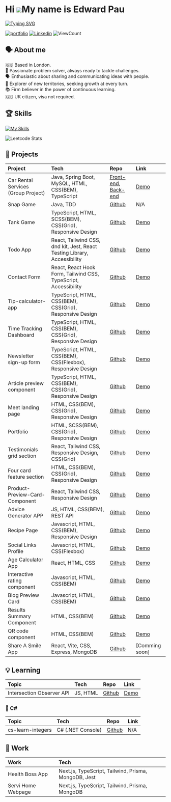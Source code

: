 # Hi ![](https://user-images.githubusercontent.com/18350557/176309783-0785949b-9127-417c-8b55-ab5a4333674e.gif)My name is Edward Pau
[![Typing SVG](https://readme-typing-svg.herokuapp.com?font=Open+Sans&weight=700&size=24&pause=1000&color=006AFF&random=false&width=435&lines=Full-stack+Developer)](https://git.io/typing-svg)

[![portfolio](https://img.shields.io/badge/%3E__%20My%20Portfolio-%239FC131?style=for-the-badge)](https://edpau.me/)
[![Linkedin](https://img.shields.io/badge/LinkedIn-0077B5?style=for-the-badge&logo=linkedin&logoColor=white)](https://www.linkedin.com/in/edwardpau/)
![ViewCount](https://komarev.com/ghpvc/?username=edpau&style=for-the-badge&color=lightgrey)


## 🗣️ About me
🇬🇧 Based in London.<br>
🔧 Passionate problem solver, always ready to tackle challenges.<br>
🗣️ Enthusiastic about sharing and communicating ideas with people.<br>
🧭 Explorer of new territories, seeking growth at every turn.<br>
📚 Firm believer in the power of continuous learning.<br>
🇬🇧 UK citizen, visa not required.

## 🏆 Skills
[![My Skills](https://skillicons.dev/icons?i=js,ts,html,css,sass,tailwind,react,remix,nextjs,vercel,angular,redux,nodejs,express,jest,jquery,prisma,mongodb,postgres,postman,docker,figma,git&perline=11)](https://skillicons.dev)

![Leetcode Stats](https://leetcard.jacoblin.cool/edpau116)

## 🔮 Projects

  
|Project                 | Tech                                             | Repo                                                                    | Link                                                              |
|:-----------------------|:-------------------------------------------------|:------------------------------------------------------------------------|:------------------------------------------------------------------|
| Car Rental Services (Group Project)| Java, Spring Boot, MySQL, HTML, CSS(BEM), TypeScript | [Front-end](https://github.com/ash-digit/car_rental_fe), [Back-end](https://github.com/ash-digit/car_rental_be)| [Demo](https://ash-digit.github.io/car_rental_fe/) |
| Snap Game              | Java, TDD                                        | [Github](https://github.com/edpau/no_cardGame_snap)                      | N/A                                                               |
| Tank Game              | TypeScript, HTML, SCSS(BEM), CSS(Grid), Responsive Design| [Github](https://github.com/edpau/no_game)                      | [Demo](https://edpau.github.io/no_game/)                          |
| Todo App                | React, Tailwind CSS, dnd kit, Jest, React Testing Library, Accessibility | [Github](https://github.com/edpau/fm_todo-app)  | [Demo](https://fm-todo-app-six.vercel.app)                       |
| Contact Form            | React, React Hook Form, Tailwind CSS, TypeScript, Accessibility | [Github](https://github.com/edpau/fm_contact-form)       |  [Demo](https://edpau.github.io/fm_contact-form/)                |
| Tip-calculator-app      | TypeScript, HTML, CSS(BEM), CSS(Grid), Responsive Design | [Github](https://github.com/edpau/fm_tip-calculator-app)        |  [Demo](https://edpau.github.io/fm_tip-calculator-app/)          |
| Time Tracking Dashboard | TypeScript, HTML, CSS(BEM), CSS(Grid), Responsive Design| [Github](https://github.com/edpau/fm-time-tracking-dashboard)    |  [Demo](https://edpau.github.io/fm-time-tracking-dashboard/)     |
| Newsletter sign-up form | TypeScript, HTML, CSS(BEM), CSS(Flexbox), Responsive Design| [Github](https://github.com/edpau/fm_newsletter-sign-up)     |  [Demo](https://edpau.github.io/fm_newsletter-sign-up/)           |
| Article preview component| TypeScript, HTML, CSS(BEM), CSS(Grid), Responsive Design | [Github](https://github.com/edpau/fm_article-preview-component) | [Demo](https://edpau.github.io/fm_article-preview-component/)   |
| Meet landing page      | HTML, CSS(BEM), CSS(Grid), Responsive Design    | [Github](https://github.com/edpau/fm_meet_landing_page)                  | [Demo](https://edpau.github.io/fm_meet_landing_page/)             |  
| Portfolio               | HTML, SCSS(BEM), CSS(Grid), Responsive Design |  [Github](https://github.com/edpau/_no_portfolio)                         | [Demo](https://edpau.github.io/_no_portfolio/)                    |
| Testimonials grid section| React, Tailwind CSS, Responsive Design, CSS(Grid) | [Github](https://github.com/edpau/fm_testimonials_grid_section)       | [Demo](https://edpau.github.io/fm_testimonials_grid_section/)    |
| Four card feature section| HTML, CSS(BEM), CSS(Grid), Responsive Design   | [Github](https://github.com/edpau/fm_four-card-feature-section)         | [Demo](https://edpau.github.io/fm_four-card-feature-section/)     |
| Product-Preview-Card-Component| React, Tailwind CSS, Responsive Design    | [Github](https://github.com/edpau/fm_product_preview_card_component)    | [Demo](https://edpau.github.io/fm_product_preview_card_component/)|
| Advice Generator APP   | JS, HTML, CSS(BEM), REST API                     | [Github](https://github.com/edpau/fm_advise_generator_app)              | [Demo](https://edpau.github.io/fm_advise_generator_app/)          |
| Recipe Page            |  Javascript, HTML, CSS(BEM), Responsive Design   | [Github](https://github.com/edpau/fm_recipe-page)                       | [Demo](https://edpau.github.io/fm_recipe-page/)                   |
| Social Links Profile   | Javascript, HTML, CSS(Flexbox)                   | [Github](https://github.com/edpau/fm_social_links_profile_main)         | [Demo](https://edpau.github.io/fm_social_links_profile_main/)     |
| Age Calculator App     |  React, HTML, CSS                                | [Github](https://github.com/edpau/FM_age_calculator_app_react)          | [Demo](https://edpau.github.io/FM_age_calculator_app_react/)      | 
| Interactive rating component    |  Javascript, HTML, CSS(BEM)             | [Github](https://github.com/edpau/fm_interactive_rating_componentt_main) | [Demo](https://edpau.github.io/fm_interactive_rating_componentt_main/)       |
| Blog Preview Card      |  Javascript, HTML, CSS(BEM)                      | [Github](https://github.com/edpau/FM_Blog_preview_card)                | [Demo](https://edpau.github.io/FM_Blog_preview_card/)              |
| Results Summary Component|  HTML, CSS(BEM)                                | [Github](https://github.com/edpau/FM_Results_summary_component)         | [Demo](https://edpau.github.io/FM_Results_summary_component/)     |
| QR code component      | HTML, CSS(BEM)                                   | [Github](https://github.com/edpau/fm_qr-code-component)                 |  [Demo](https://edpau.github.io/fm_qr-code-component/)            | 
| Share A Smile App      | React, Vite, CSS, Express, MongoDB               | [Github](https://github.com/edpau/ShareASmile)                          | [Comming soon]


## 💡 Learning
|Topic                | Tech                                             | Repo                                                                    | Link                                                              |
|:-----------------------|:-------------------------------------------------|:------------------------------------------------------------------------|:------------------------------------------------------------------|
|Intersection Observer API| JS, HTML                                     | [Github](https://github.com/edpau/learning_intersection-observer-api)      | [Demo](https://edpau.github.io/learning_intersection-observer-api/) |

### 🔷 C#
|Topic                   | Tech                                             | Repo                                                                    | Link                                                              |
|:-----------------------|:-------------------------------------------------|:------------------------------------------------------------------------|:------------------------------------------------------------------|
|cs-learn-integers       | C# (.NET Console)                                | [Github](https://github.com/edpau/cs-learn-integers)                    | N/A                                                               |



## 🎯 Work

  
|Work                    | Tech                                                     |
|:-----------------------|:---------------------------------------------------------|
| Health Boss App        |  Next.js, TypeScript, Tailwind, Prisma, MongoDB, Jest    |                                                                                             
| Servi Home Webpage     |  Next.js, TypeScript, Tailwind, Prisma, MongoDB          |                                                                          


